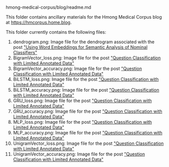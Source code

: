 hmong-medical-corpus/blog/readme.md

This folder contains ancillary materials for the Hmong Medical Corpus blog at <https://hmcorpus.home.blog>.

This folder currently contains the following files:

1. dendrogram.png: Image file for the dendrogram associated with the post ["Using Word Embeddings for Semantic Analysis of Nominal Classifiers"](https://hmcorpus.home.blog/2019/12/31/using-word-embeddings-for-semantic-analysis-of-nominal-classifiers/)
2. BigramVector_loss.png: Image file for the post ["Question Classification with Limited Annotated Data"](https://hmcorpus.home.blog/)
3. BigramVector_accuracy.png: Image file for the post ["Question Classification with Limited Annotated Data"](https://hmcorpus.home.blog/)
4. BiLSTM_loss.png: Image file for the post ["Question Classification with Limited Annotated Data"](https://hmcorpus.home.blog/)
5. BiLSTM_accuracy.png: Image file for the post ["Question Classification with Limited Annotated Data"](https://hmcorpus.home.blog/)
6. GRU_loss.png: Image file for the post ["Question Classification with Limited Annotated Data"](https://hmcorpus.home.blog/)
7. GRU_accuracy.png: Image file for the post ["Question Classification with Limited Annotated Data"](https://hmcorpus.home.blog/)
8. MLP_loss.png: Image file for the post ["Question Classification with Limited Annotated Data"](https://hmcorpus.home.blog/)
9. MLP_accuracy.png: Image file for the post ["Question Classification with Limited Annotated Data"](https://hmcorpus.home.blog/)
10. UnigramVector_loss.png: Image file for the post ["Question Classification with Limited Annotated Data"](https://hmcorpus.home.blog/)
11. UnigramVector_accuracy.png: Image file for the post ["Question Classification with Limited Annotated Data"](https://hmcorpus.home.blog/)
